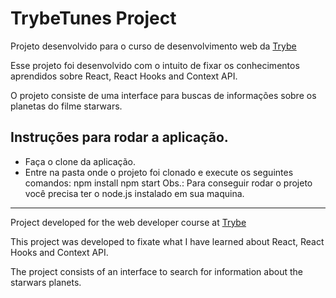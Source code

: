 # TrybeTunes Project
Projeto desenvolvido para o curso de desenvolvimento web da [Trybe](https://www.betrybe.com/)

Esse projeto foi desenvolvido com o intuito de fixar os conhecimentos aprendidos sobre React, React Hooks and Context API.

O projeto consiste de uma interface para buscas de informações sobre os planetas do filme starwars.

## Instruções para rodar a aplicação.
- Faça o clone da aplicação.
- Entre na pasta onde o projeto foi clonado e execute os seguintes comandos:
    npm install
    npm start
Obs.: Para conseguir rodar o projeto você precisa ter o node.js instalado em sua maquina.

---
Project developed for the web developer course at [Trybe](https://www.betrybe.com/)

This project was developed to fixate what I have learned about React, React Hooks and Context API.

The project consists of an interface to search for information about the starwars planets.

